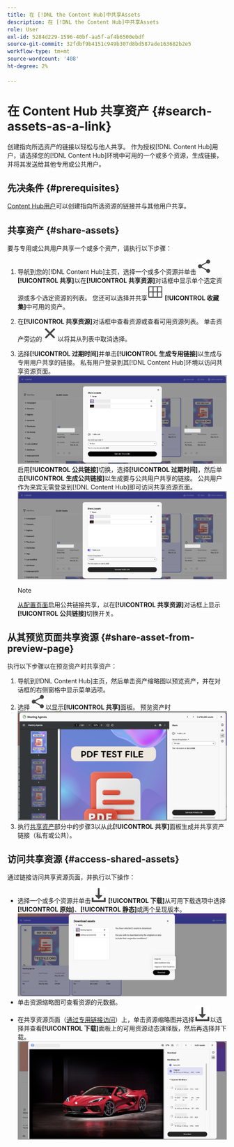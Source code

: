 ```yaml
---
title: 在 [!DNL the Content Hub]中共享Assets
description: 在 [!DNL the Content Hub]中共享Assets
role: User
exl-id: 5284d229-1596-40bf-aa5f-af4b6500ebdf
source-git-commit: 32fdbf9b4151c949b307d8bd587ade163682b2e5
workflow-type: tm+mt
source-wordcount: '408'
ht-degree: 2%

---
```


# 在 Content Hub 共享资产 {#search-assets-as-a-link}

创建指向所选资产的链接以轻松与他人共享。 作为授权[!DNL Content Hub]用户，请选择您的[!DNL Content Hub]环境中可用的一个或多个资源，生成链接，并将其发送给其他专用或公共用户。

## 先决条件 {#prerequisites}

[Content Hub用户](deploy-content-hub.md#onboard-content-hub-users)可以创建指向所选资源的链接并与其他用户共享。

## 共享资产 {#share-assets}

要与专用或公共用户共享一个或多个资产，请执行以下步骤：
1. 导航到您的[!DNL Content Hub]主页，选择一个或多个资源并单击![共享](/help/assets/assets/share.svg) **[!UICONTROL 共享]**&#x200B;以在&#x200B;**[!UICONTROL 共享资源]**&#x200B;对话框中显示单个选定资源或多个选定资源的列表。
您还可以选择并共享![收藏集](/help/assets/assets/Smock_Collection_18_N.svg) **[!UICONTROL 收藏集]**&#x200B;中可用的资产。
1. 在&#x200B;**[!UICONTROL 共享资源]**&#x200B;对话框中查看资源或查看可用资源列表。 单击资产旁边的![取消选择](/help/assets/assets/Close.svg)以将其从列表中取消选择。
1. 选择&#x200B;**[!UICONTROL 过期时间]**&#x200B;并单击&#x200B;**[!UICONTROL 生成专用链接]**&#x200B;以生成与专用用户共享的链接。 私有用户登录到其[!DNL Content Hub]环境以访问共享资源页面。
   ![私有和公共链接](/help/assets/assets/private-and-public-link.png)
启用&#x200B;**[!UICONTROL 公共链接]**&#x200B;切换，选择&#x200B;**[!UICONTROL 过期时间]**，然后单击&#x200B;**[!UICONTROL 生成公共链接]**&#x200B;以生成要与公共用户共享的链接。 公共用户作为来宾无需登录到[!DNL Content Hub]即可访问共享资源页面。
   ![私有和公共链接](/help/assets/assets/public-and-private-link.png)

   >[!NOTE]
   > 
   > [从配置页面](/help/assets/configure-content-hub-ui-options.md#enable-public-link-sharing)启用公共链接共享，以在&#x200B;**[!UICONTROL 共享资源]**&#x200B;对话框上显示&#x200B;**[!UICONTROL 公共链接]**&#x200B;切换开关。

## 从其预览页面共享资源 {#share-asset-from-preview-page}

执行以下步骤以在预览资产时共享资产：

1. 导航到[!DNL Content Hub]主页，然后单击资产缩略图以预览资产，并在对话框的右侧窗格中显示菜单选项。
1. 选择![共享](/help/assets/assets/share.svg)以显示&#x200B;**[!UICONTROL 共享]**&#x200B;面板。
   预览资产时![共享资产](/help/assets/assets/share-assets-from-share-panel.png)
1. 执行[共享资产](#share-assets)部分中的步骤3以从此&#x200B;**[!UICONTROL 共享]**&#x200B;面板生成并共享资产链接（私有或公共）。

## 访问共享资源 {#access-shared-assets}

通过链接访问共享资源页面，并执行以下操作：

* 选择一个或多个资源并单击![下载](/help/assets/assets/download-icon.svg) **[!UICONTROL 下载]**&#x200B;从可用下载选项中选择&#x200B;**[!UICONTROL 原始]**、**[!UICONTROL 静态]**&#x200B;或两个呈现版本。
  ![](/help/assets/assets/download-shared-assets.png)
* 单击资源缩略图可查看资源的元数据。
* 在共享资源页面（[通过专用链接访问](#share-assets)）上，单击资源缩略图并选择![下载](/help/assets/assets/download-icon.svg)以选择并查看&#x200B;**[!UICONTROL 下载]**&#x200B;面板上的可用资源动态演绎版，然后再选择并下载。
  ![](/help/assets/assets/download-renditions-shared-assets-page.png)





